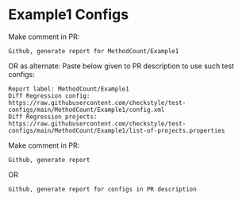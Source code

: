 # Example1 Configs
Make comment in PR:
```
Github, generate report for MethodCount/Example1
```
OR as alternate:
Paste below given to PR description to use such test configs:
```
Report label: MethodCount/Example1
Diff Regression config: https://raw.githubusercontent.com/checkstyle/test-configs/main/MethodCount/Example1/config.xml
Diff Regression projects: https://raw.githubusercontent.com/checkstyle/test-configs/main/MethodCount/Example1/list-of-projects.properties
```
Make comment in PR:
```
Github, generate report
```
OR
```
Github, generate report for configs in PR description
```
